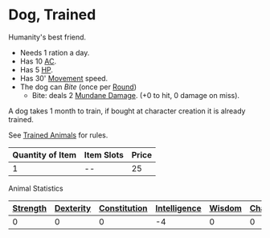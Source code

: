 # Dog, Trained

Humanity's best friend.

- Needs 1 ration a day.
- Has 10 [AC](../../../../Player%20Characters/Derived%20Statistics/Armor%20Class.md).
- Has 5 [HP](../../../../Player%20Characters/Derived%20Statistics/Health%20Points.md).
- Has 30' [Movement](../../../Game%20Procedures/Combat/Movement.md) speed.
- The dog can *Bite* (once per [Round](../../../Game%20Procedures/Core%20Procedures/Round.md))
	- Bite: deals 2 [Mundane Damage](../../../Game%20Procedures/Combat/Damage%20Types/Mundane%20Damage.md). (+0 to hit, 0 damage on miss).

A dog takes 1 month to train, if bought at character creation it is already trained.

See [Trained Animals](../Trained%20Animals.md) for rules.

| Quantity of Item | Item Slots | Price |
| ---------------- | ---------- | ----- |
| 1                | --         | 25    |

Animal Statistics

| [Strength](../../../../Player%20Characters/Chosen%20Statistics/Strength.md) | [Dexterity](../../../../Player%20Characters/Chosen%20Statistics/Dexterity.md) | [Constitution](../../../../Player%20Characters/Chosen%20Statistics/Constitution.md) | [Intelligence](../../../../Player%20Characters/Chosen%20Statistics/Intelligence.md) | [Wisdom](../../../../Player%20Characters/Chosen%20Statistics/Wisdom.md)<br> | [Charisma](../../../../Player%20Characters/Chosen%20Statistics/Charisma.md)<br> |
| --------------------------------------------------------------------------- | ----------------------------------------------------------------------------- | ----------------------------------------------------------------------------------- | ----------------------------------------------------------------------------------- | --------------------------------------------------------------------------- | ------------------------------------------------------------------------------- |
| 0                                                                           | 0                                                                             | 0                                                                                   | -4                                                                                  | 0                                                                           | 0                                                                               |
